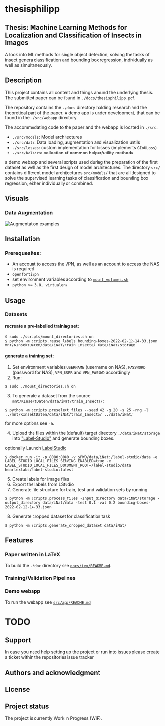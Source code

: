 # thesisphilipp

## Thesis: Machine Learning Methods for Localization and Classification of Insects in Images
A look into ML methods for single object detection, solving the tasks of insect genera classification
and bounding box regression, individually as well as simultaneously.

## Description
This project contains all content and things around the underlying thesis.
The submitted paper can be found in `./docs/thesisphilipp.pdf`.

The repository contains the `./docs` directory holding research and the theoretical part of the paper.
A demo app is under development, that can be found in the `./src/webapp` directory.

The accommodating code to the paper and the webapp is located in `./src`.
- `./src/models`: Model architectures
- `./src/data`: Data loading, augmentation and visualization untils
- `./src/losses`: custom implementation for losses (implements `GIoULoss`)
- `./src/helpers`: collection of common helper/utility methods

 a demo webapp and several scripts used during the preparation of the first dataset as well
as the first design of model architectures.
The directory `src/` contains different model architectures `src/models/` that are all designed to solve the supervised learning
tasks of classification and bounding box regression, either individually or combined.

## Visuals

### Data Augmentation
![Augmentation examples](./notebooks/visualizations/classification-test.png)

## Installation

### Prerequesites:
- An account to access the VPN, as well as an account to access the NAS is required
- `openfortivpn`
- set environment variables according to [`mount_volumes.sh`](mount_volumes.sh)
- `python >= 3.8, virtualenv`

## Usage
### Datasets
#### recreate a pre-labelled training set:
```shell
$ sudo ./scripts/mount_directories.sh on
$ python -m scripts.reuse_labels bounding-boxes-2022-02-12-14-33.json mnt/KInsektDaten/data/iNat/train_Insecta/ data/iNat/storage
```
#### generate a training set:

1. Set environment variables `USERNAME` (username on NAS), `PASSWORD` (password for NAS), `VPN_USER` and `VPN_PASSWD` accordingly
2. Run:
```shell
$ sudo ./mount_directories.sh on
```
3. To generate a dataset from the source `mnt/KInsektDaten/data/iNat/train_Insecta/`:
```shell
$ python -m scripts.preselect_files --seed 42 -g 20 -s 25 -rng -l ../mnt/KInsektDaten/data/iNat/train_Insecta/ ../data/iNat/
```
for more options see `-h`.

4. Upload the files within the (default) target directory `./data/iNat/storage` into ["Label-Studio"](https://labelstudio-kinsekt.app.datexis.com) and generate bounding boxes.

optionally Launch [LabelStudio]()
```shell
$ docker run -it -p 8080:8080 -v $PWD/data/iNat:/label-studio/data -e LABEL_STUDIO_LOCAL_FILES_SERVING_ENABLED=true -e LABEL_STUDIO_LOCAL_FILES_DOCUMENT_ROOT=/label-studio/data heartexlabs/label-studio:latest
```
5. Create labels for image files
6. Export the labels from LStudio
7. Generate file structure for train, test and validation sets by running
```shell
$ python -m scripts.process_files -input_directory data/iNat/storage -output_directory data/iNat/data -test 0.1 -val 0.2 bounding-boxes-2022-02-12-14-33.json
```
8. Generate cropped dataset for classification task
```shell
$ python -m scripts.generate_cropped_dataset data/iNat/
```

## Features

### Paper written in LaTeX
To build the `./doc` directory see [`docs/tex/README.md`](docs/tex/README.md).

### Training/Validation Pipelines

### Demo webapp
To run the webapp see [`src/app/README.md`](src/webapp/README.md)


# TODO

## Support
In case you need help setting up the project or run into issues please create a ticket within the repositories issue tracker

## Authors and acknowledgment

## License

## Project status
The project is currently Work in Progress (WIP).
